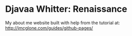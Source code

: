 # Djavaa Whitter: Renaissance 
My about me website built with help from the tutorial at: http://jmcglone.com/guides/github-pages/
